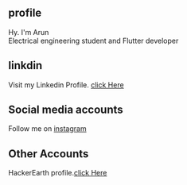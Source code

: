 ## profile
Hy. I'm Arun<br>
Electrical engineering student and
Flutter developer

## linkdin

Visit my Linkedin Profile.    [click Here](https://www.linkedin.com/in/arun-thacharuthodi-161aa5200/)

## Social media accounts

Follow me on [instagram](https://www.instagram.com/arun_thacharuthodi_/)

## Other Accounts

HackerEarth profile.[click Here](https://www.hackerearth.com/@arunthacharuthodi)


